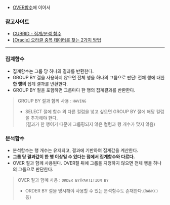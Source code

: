 - [OVER함수](https://github.com/kimsojung1121/TIL/blob/master/Database/Oracle%20SQL/OVER()%20%ED%95%A8%EC%88%98.md)에 이어서

### 참고사이트
- [CUBRID - 집계/분석 함수](https://www.cubrid.org/manual/ko/9.3.0/sql/function/analysis_fn.html)
- [[Oracle] 오라클 중복 데이터를 찾는 2가지 방법](https://gent.tistory.com/485?category=360526)

---


### 집계함수
- 집계함수는 그룹 당 하나의 결과를 반환한다. 
- GROUP BY 절을 사용하지 않으면 전체 행을 하나의 그룹으로 판단! 전체 행에 대한 **한 행의** 집계 결과를 반환한다. 
- GROUP BY 절을 포함하면 그룹마다 한 행의 집계결과를 반환한다.
> GROUP BY 절과 함께 사용 : `HAVING`
> - SELECT 절에 함수 외 다른 컬럼을 넣고 싶으면 GROUP BY 절에 해당 컬럼을 추가해야 한다. </BR>
> (결과가 한 행이기 때문에 그룹핑되지 않은 컬럼과 행 개수가 맞지 않음)



### 분석함수
- 분석함수는 행 개수는 유지되고, 결과에 기반하여 집계값을 계산한다.
- **그룹 당 결과값이 한 행 이상일 수 있다는 점에서 집계함수와 다르다.**
- OVER 절과 함께 사용된다. OVER절 뒤에 그룹을 지정하지 않으면 전체 행을 하나의 그룹으로 판단한다.
> OVER 절과 함꼐 사용 : `ORDER BY`/`PARTITION BY`
> - ORDER BY 절을 명시해야 사용할 수 있는 분석함수도 존재한다.(`RANK()` 등)
